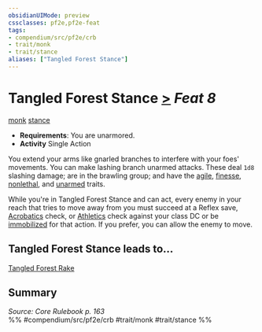 ```yaml
---
obsidianUIMode: preview
cssclasses: pf2e,pf2e-feat
tags:
- compendium/src/pf2e/crb
- trait/monk
- trait/stance
aliases: ["Tangled Forest Stance"]
---
```

# Tangled Forest Stance  [>](rules/core-rulebook/chapter-9-playing-the-game.md#Actions "Single Action") *Feat 8*  
[monk](rules/traits/monk.md "Monk Class Trait")  [stance](rules/traits/stance.md "Stance Combat Trait")  

- **Requirements**: You are unarmored.
- **Activity** Single Action

You extend your arms like gnarled branches to interfere with your foes' movements. You can make lashing branch unarmed attacks. These deal `1d8` slashing damage; are in the brawling group; and have the [agile](rules/traits/agile.md "Agile Weapon Trait"), [finesse](rules/traits/finesse.md "Finesse Weapon Trait"), [nonlethal](rules/traits/nonlethal.md "Nonlethal Weapon Trait"), and [unarmed](rules/traits/unarmed.md "Unarmed Weapon Trait") traits.

While you're in Tangled Forest Stance and can act, every enemy in your reach that tries to move away from you must succeed at a Reflex save, [Acrobatics](compendium/skills.md#Acrobatics) check, or [Athletics](compendium/skills.md#Athletics) check against your class DC or be [immobilized](rules/conditions.md#Immobilized) for that action. If you prefer, you can allow the enemy to move.

## Tangled Forest Stance leads to...

[Tangled Forest Rake](compendium/feats/tangled-forest-rake.md)

## Summary

*Source: Core Rulebook p. 163*  
%% #compendium/src/pf2e/crb #trait/monk #trait/stance %%